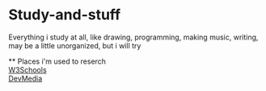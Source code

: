 # Study-and-stuff
Everything i study at all, like drawing, programming, making music, writing, may be a little unorganized, but i will try

** Places i'm used to reserch <br>
<a href="https://www.w3schools.com/">W3Schools</a><br>
<a href="https://www.devmedia.com.br/">DevMedia</a>
